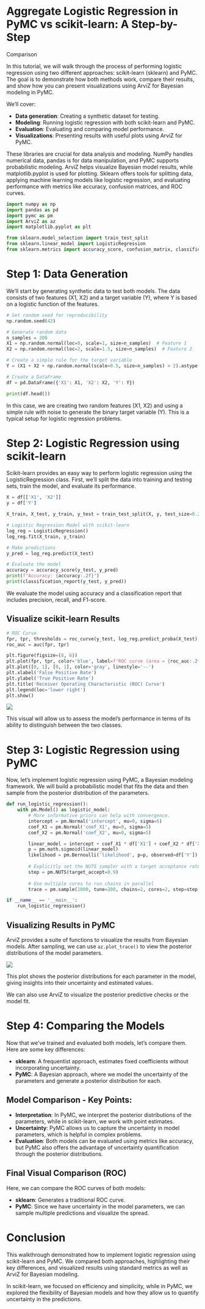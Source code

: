 # Aggregate Logistic Regression in PyMC vs scikit-learn: A Step-by-Step
Comparison


In this tutorial, we will walk through the process of performing
logistic regression using two different approaches: scikit-learn
(sklearn) and PyMC. The goal is to demonstrate how both methods work,
compare their results, and show how you can present visualizations using
ArviZ for Bayesian modeling in PyMC.

We’ll cover:

- **Data generation**: Creating a synthetic dataset for testing.
- **Modeling**: Running logistic regression with both scikit-learn and
  PyMC.
- **Evaluation**: Evaluating and comparing model performance.
- **Visualizations**: Presenting results with useful plots using ArviZ
  for PyMC.

These libraries are crucial for data analysis and modeling. NumPy
handles numerical data, pandas is for data manipulation, and PyMC
supports probabilistic modeling. ArviZ helps visualize Bayesian model
results, while matplotlib.pyplot is used for plotting. Sklearn offers
tools for splitting data, applying machine learning models like logistic
regression, and evaluating performance with metrics like accuracy,
confusion matrices, and ROC curves.

``` python
import numpy as np
import pandas as pd
import pymc as pm
import ArviZ as az
import matplotlib.pyplot as plt

from sklearn.model_selection import train_test_split
from sklearn.linear_model import LogisticRegression
from sklearn.metrics import accuracy_score, confusion_matrix, classification_report, roc_auc_score, roc_curve, auc
```

# Step 1: Data Generation

We’ll start by generating synthetic data to test both models. The data
consists of two features (X1, X2) and a target variable (Y), where Y is
based on a logistic function of the features.

``` python
# Set random seed for reproducibility
np.random.seed(42)

# Generate random data
n_samples = 200
X1 = np.random.normal(loc=0, scale=1, size=n_samples)  # Feature 1
X2 = np.random.normal(loc=2, scale=1.5, size=n_samples)  # Feature 2

# Create a simple rule for the target variable
Y = (X1 + X2 + np.random.normal(scale=0.5, size=n_samples) > 2).astype(int)

# Create a DataFrame
df = pd.DataFrame({'X1': X1, 'X2': X2, 'Y': Y})

print(df.head())
```

In this case, we are creating two random features (X1, X2) and using a
simple rule with noise to generate the binary target variable (Y). This
is a typical setup for logistic regression problems.

# Step 2: Logistic Regression using scikit-learn

Scikit-learn provides an easy way to perform logistic regression using
the LogisticRegression class. First, we’ll split the data into training
and testing sets, train the model, and evaluate its performance.

``` python
X = df[['X1', 'X2']]
y = df['Y']

X_train, X_test, y_train, y_test = train_test_split(X, y, test_size=0.2, random_state=42)

# Logistic Regression Model with scikit-learn
log_reg = LogisticRegression()
log_reg.fit(X_train, y_train)

# Make predictions
y_pred = log_reg.predict(X_test)

# Evaluate the model
accuracy = accuracy_score(y_test, y_pred)
print(f"Accuracy: {accuracy:.2f}")
print(classification_report(y_test, y_pred))
```

We evaluate the model using accuracy and a classification report that
includes precision, recall, and F1-score.

## Visualize scikit-learn Results

``` python
# ROC Curve
fpr, tpr, thresholds = roc_curve(y_test, log_reg.predict_proba(X_test)[:, 1])
roc_auc = auc(fpr, tpr)

plt.figure(figsize=(8, 6))
plt.plot(fpr, tpr, color='blue', label=f'ROC curve (area = {roc_auc:.2f})')
plt.plot([0, 1], [0, 1], color='gray', linestyle='--')
plt.xlabel('False Positive Rate')
plt.ylabel('True Positive Rate')
plt.title('Receiver Operating Characteristic (ROC) Curve')
plt.legend(loc='lower right')
plt.show()
```

![](../figures/00_model_comparisons_LR_plot-01.png)

This visual will allow us to assess the model’s performance in terms of
its ability to distinguish between the two classes.

# Step 3: Logistic Regression using PyMC

Now, let’s implement logistic regression using PyMC, a Bayesian modeling
framework. We will build a probabilistic model that fits the data and
then sample from the posterior distribution of the parameters.

``` python
def run_logistic_regression():
    with pm.Model() as logistic_model:
        # More informative priors can help with convergence.
        intercept = pm.Normal('intercept', mu=0, sigma=5)
        coef_X1 = pm.Normal('coef_X1', mu=0, sigma=5)
        coef_X2 = pm.Normal('coef_X2', mu=0, sigma=5)

        linear_model = intercept + coef_X1 * df['X1'] + coef_X2 * df['X2']
        p = pm.math.sigmoid(linear_model)
        likelihood = pm.Bernoulli('likelihood', p=p, observed=df['Y'])
        
        # Explicitly set the NUTS sampler with a target acceptance rate
        step = pm.NUTS(target_accept=0.9)
        
        # Use multiple cores to run chains in parallel
        trace = pm.sample(1000, tune=200, chains=2, cores=2, step=step, progressbar=True)

if __name__ == '__main__':
    run_logistic_regression()
```

## Visualizing Results in PyMC

ArviZ provides a suite of functions to visualize the results from
Bayesian models. After sampling, we can use `az.plot_trace()` to view
the posterior distributions of the model parameters.

![](../figures/00_model_comparisons_LR_plot-02.png)

This plot shows the posterior distributions for each parameter in the
model, giving insights into their uncertainty and estimated values.

We can also use ArviZ to visualize the posterior predictive checks or
the model fit.

# Step 4: Comparing the Models

Now that we’ve trained and evaluated both models, let’s compare them.
Here are some key differences:

- **sklearn**: A frequentist approach, estimates fixed coefficients
  without incorporating uncertainty.
- **PyMC**: A Bayesian approach, where we model the uncertainty of the
  parameters and generate a posterior distribution for each.

## Model Comparison - Key Points:

- **Interpretation**: In PyMC, we interpret the posterior distributions
  of the parameters, while in scikit-learn, we work with point
  estimates.
- **Uncertainty**: PyMC allows us to capture the uncertainty in model
  parameters, which is helpful in complex problems.
- **Evaluation**: Both models can be evaluated using metrics like
  accuracy, but PyMC also offers the advantage of uncertainty
  quantification through the posterior distributions.

## Final Visual Comparison (ROC)

Here, we can compare the ROC curves of both models:

- **sklearn**: Generates a traditional ROC curve.
- **PyMC**: Since we have uncertainty in the model parameters, we can
  sample multiple predictions and visualize the spread.

# Conclusion

This walkthrough demonstrated how to implement logistic regression using
scikit-learn and PyMC. We compared both approaches, highlighting their
key differences, and visualized results using standard metrics as well
as ArviZ for Bayesian modeling.

In scikit-learn, we focused on efficiency and simplicity, while in PyMC,
we explored the flexibility of Bayesian models and how they allow us to
quantify uncertainty in the predictions.
